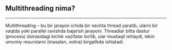 ## Multithreading nima?
*** 
Multithreading – bu bir jarayon ichida bir nechta thread yaratib, ularni bir vaqtda yoki
parallel ravishda bajarish jarayoni. Threadlar bitta dastur (process) doirasidagi kichik
vazifalar bo‘lib, ular mustaqil ishlaydi, lekin umumiy resurslarni (masalan, xotira) birgalikda
ishlatadi.
